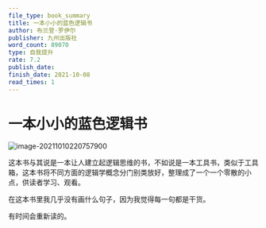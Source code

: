 ```yaml
---
file_type: book_summary
title: 一本小小的蓝色逻辑书
author: 布兰登·罗伊尔
publisher: 九州出版社
word_count: 89070
type: 自我提升
rate: 7.2
publish_date: 
finish_date: 2021-10-08
read_times: 1
---
```


# 一本小小的蓝色逻辑书

![image-20211010220757900](image-20211010220757900.png)



这本书与其说是一本让人建立起逻辑思维的书，不如说是一本工具书，类似于工具箱，这本书将不同方面的逻辑学概念分门别类放好，整理成了一个一个零散的小点，供读者学习、观看。

在这本书里我几乎没有画什么句子，因为我觉得每一句都是干货。

有时间会重新读的。

